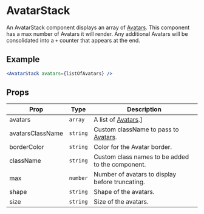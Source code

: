 # AvatarStack

An AvatarStack component displays an array of [Avatars](../Avatar). This component has a max number of Avatars it will render. Any additional Avatars will be consolidated into a `+` counter that appears at the end.

## Example

```jsx
<AvatarStack avatars={listOfAvatars} />
```

## Props

| Prop | Type | Description |
| --- | --- | --- |
| avatars | `array` | A list of [Avatars](../Avatar).]
| avatarsClassName | `string` | Custom className to pass to [Avatars](../Avatar). |
| borderColor | `string` | Color for the Avatar border. |
| className | `string` | Custom class names to be added to the component. |
| max | `number` | Number of avatars to display before truncating. |
| shape | `string` | Shape of the avatars. |
| size | `string` | Size of the avatars. |
